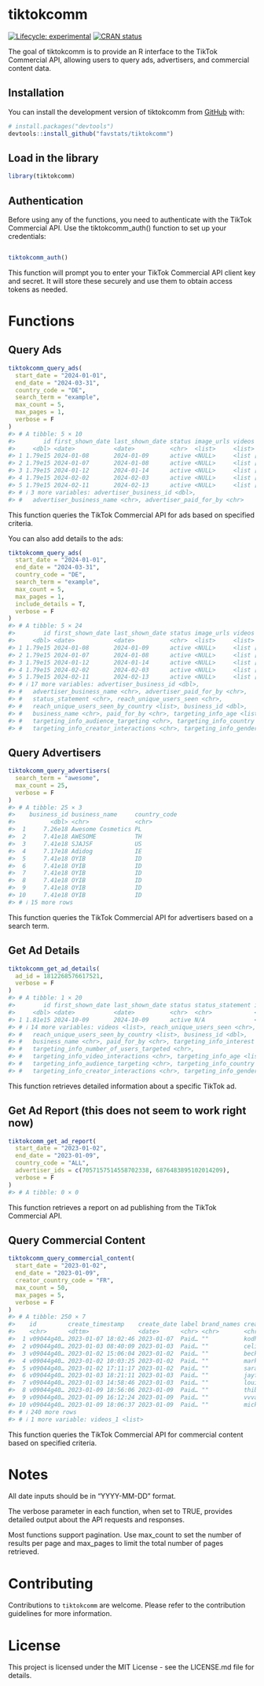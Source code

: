 
<!-- README.md is generated from README.Rmd. Please edit that file -->

# tiktokcomm

<!-- badges: start -->

[![Lifecycle:
experimental](https://img.shields.io/badge/lifecycle-experimental-orange.svg)](https://lifecycle.r-lib.org/articles/stages.html#experimental)
[![CRAN
status](https://www.r-pkg.org/badges/version/tiktokcomm)](https://CRAN.R-project.org/package=tiktokcomm)
<!-- badges: end -->

The goal of tiktokcomm is to provide an R interface to the TikTok
Commercial API, allowing users to query ads, advertisers, and commercial
content data.

## Installation

You can install the development version of tiktokcomm from
[GitHub](https://github.com/) with:

``` r
# install.packages("devtools")
devtools::install_github("favstats/tiktokcomm")
```

## Load in the library

``` r
library(tiktokcomm)
```

## Authentication

Before using any of the functions, you need to authenticate with the
TikTok Commercial API. Use the tiktokcomm_auth() function to set up your
credentials:

``` r

tiktokcomm_auth()
```

This function will prompt you to enter your TikTok Commercial API client
key and secret. It will store these securely and use them to obtain
access tokens as needed.

# Functions

## Query Ads

``` r
tiktokcomm_query_ads(
  start_date = "2024-01-01",
  end_date = "2024-03-31",
  country_code = "DE",
  search_term = "example",
  max_count = 5,
  max_pages = 1,
  verbose = F
)
#> # A tibble: 5 × 10
#>        id first_shown_date last_shown_date status image_urls videos     reach   
#>     <dbl> <date>           <date>          <chr>  <list>     <list>     <chr>   
#> 1 1.79e15 2024-01-08       2024-01-09      active <NULL>     <list [1]> 10K-100K
#> 2 1.79e15 2024-01-07       2024-01-08      active <NULL>     <list [1]> 10K-100K
#> 3 1.79e15 2024-01-12       2024-01-14      active <NULL>     <list [1]> 10K-100K
#> 4 1.79e15 2024-02-02       2024-02-03      active <NULL>     <list [1]> 1K-10K  
#> 5 1.79e15 2024-02-11       2024-02-13      active <NULL>     <list [1]> 1K-10K  
#> # ℹ 3 more variables: advertiser_business_id <dbl>,
#> #   advertiser_business_name <chr>, advertiser_paid_for_by <chr>
```

This function queries the TikTok Commercial API for ads based on
specified criteria.

You can also add details to the ads:

``` r
tiktokcomm_query_ads(
  start_date = "2024-01-01",
  end_date = "2024-03-31",
  country_code = "DE",
  search_term = "example",
  max_count = 5,
  max_pages = 1, 
  include_details = T,
  verbose = F
)
#> # A tibble: 5 × 24
#>        id first_shown_date last_shown_date status image_urls videos     reach   
#>     <dbl> <date>           <date>          <chr>  <list>     <list>     <chr>   
#> 1 1.79e15 2024-01-08       2024-01-09      active <NULL>     <list [1]> 10K-100K
#> 2 1.79e15 2024-01-07       2024-01-08      active <NULL>     <list [1]> 10K-100K
#> 3 1.79e15 2024-01-12       2024-01-14      active <NULL>     <list [1]> 10K-100K
#> 4 1.79e15 2024-02-02       2024-02-03      active <NULL>     <list [1]> 1K-10K  
#> 5 1.79e15 2024-02-11       2024-02-13      active <NULL>     <list [1]> 1K-10K  
#> # ℹ 17 more variables: advertiser_business_id <dbl>,
#> #   advertiser_business_name <chr>, advertiser_paid_for_by <chr>,
#> #   status_statement <chr>, reach_unique_users_seen <chr>,
#> #   reach_unique_users_seen_by_country <list>, business_id <dbl>,
#> #   business_name <chr>, paid_for_by <chr>, targeting_info_age <list>,
#> #   targeting_info_audience_targeting <chr>, targeting_info_country <list>,
#> #   targeting_info_creator_interactions <chr>, targeting_info_gender <list>, …
```

## Query Advertisers

``` r
tiktokcomm_query_advertisers(
  search_term = "awesome",
  max_count = 25,
  verbose = F
)
#> # A tibble: 25 × 3
#>    business_id business_name     country_code
#>          <dbl> <chr>             <chr>       
#>  1     7.26e18 Awesome Cosmetics PL          
#>  2     7.41e18 AWESOME           TH          
#>  3     7.41e18 SJAJSF            US          
#>  4     7.17e18 Adidog            IE          
#>  5     7.41e18 OYIB              ID          
#>  6     7.41e18 OYIB              ID          
#>  7     7.41e18 OYIB              ID          
#>  8     7.41e18 OYIB              ID          
#>  9     7.41e18 OYIB              ID          
#> 10     7.41e18 OYIB              ID          
#> # ℹ 15 more rows
```

This function queries the TikTok Commercial API for advertisers based on
a search term.

## Get Ad Details

``` r
tiktokcomm_get_ad_details(
  ad_id = 1812268576617521,
  verbose = F
)
#> # A tibble: 1 × 20
#>        id first_shown_date last_shown_date status status_statement image_urls
#>     <dbl> <date>           <date>          <chr>  <chr>            <list>    
#> 1 1.81e15 2024-10-09       2024-10-09      active N/A              <list [1]>
#> # ℹ 14 more variables: videos <list>, reach_unique_users_seen <chr>,
#> #   reach_unique_users_seen_by_country <list>, business_id <dbl>,
#> #   business_name <chr>, paid_for_by <chr>, targeting_info_interest <chr>,
#> #   targeting_info_number_of_users_targeted <chr>,
#> #   targeting_info_video_interactions <chr>, targeting_info_age <list>,
#> #   targeting_info_audience_targeting <chr>, targeting_info_country <list>,
#> #   targeting_info_creator_interactions <chr>, targeting_info_gender <list>
```

This function retrieves detailed information about a specific TikTok ad.

## Get Ad Report (this does not seem to work right now)

``` r
tiktokcomm_get_ad_report(
  start_date = "2023-01-02",
  end_date = "2023-01-09",
  country_code = "ALL",
  advertiser_ids = c(7057157514558702338, 6876483895102014209),
  verbose = F
)
#> # A tibble: 0 × 0
```

This function retrieves a report on ad publishing from the TikTok
Commercial API.

## Query Commercial Content

``` r
tiktokcomm_query_commercial_content(
  start_date = "2023-01-02",
  end_date = "2023-01-09",
  creator_country_code = "FR",
  max_count = 50,
  max_pages = 5,
  verbose = F
)
#> # A tibble: 250 × 7
#>    id         create_timestamp    create_date label brand_names creator_username
#>    <chr>      <dttm>              <date>      <chr> <chr>       <chr>           
#>  1 v09044g40… 2023-01-07 18:02:46 2023-01-07  Paid… ""          kodhproducer    
#>  2 v09044g40… 2023-01-03 08:40:09 2023-01-03  Paid… ""          celia.dahan     
#>  3 v09044g40… 2023-01-02 15:06:04 2023-01-02  Paid… ""          beckr4real      
#>  4 v09044g40… 2023-01-02 10:03:25 2023-01-02  Paid… ""          marketdamp      
#>  5 v09044g40… 2023-01-02 17:11:17 2023-01-02  Paid… ""          sarabel__       
#>  6 v09044g40… 2023-01-03 18:21:11 2023-01-03  Paid… ""          jayf2.0         
#>  7 v09044g40… 2023-01-03 14:58:46 2023-01-03  Paid… ""          louisergtt      
#>  8 v09044g40… 2023-01-09 18:56:06 2023-01-09  Paid… ""          thibaultodiot   
#>  9 v09044g40… 2023-01-09 16:12:24 2023-01-09  Paid… ""          vvvanel         
#> 10 v09044g40… 2023-01-09 18:06:37 2023-01-09  Paid… ""          micke_geek      
#> # ℹ 240 more rows
#> # ℹ 1 more variable: videos_1 <list>
```

This function queries the TikTok Commercial API for commercial content
based on specified criteria.

# Notes

All date inputs should be in “YYYY-MM-DD” format.

The verbose parameter in each function, when set to TRUE, provides
detailed output about the API requests and responses.

Most functions support pagination. Use max_count to set the number of
results per page and max_pages to limit the total number of pages
retrieved.

# Contributing

Contributions to `tiktokcomm` are welcome. Please refer to the
contribution guidelines for more information.

# License

This project is licensed under the MIT License - see the LICENSE.md file
for details.

